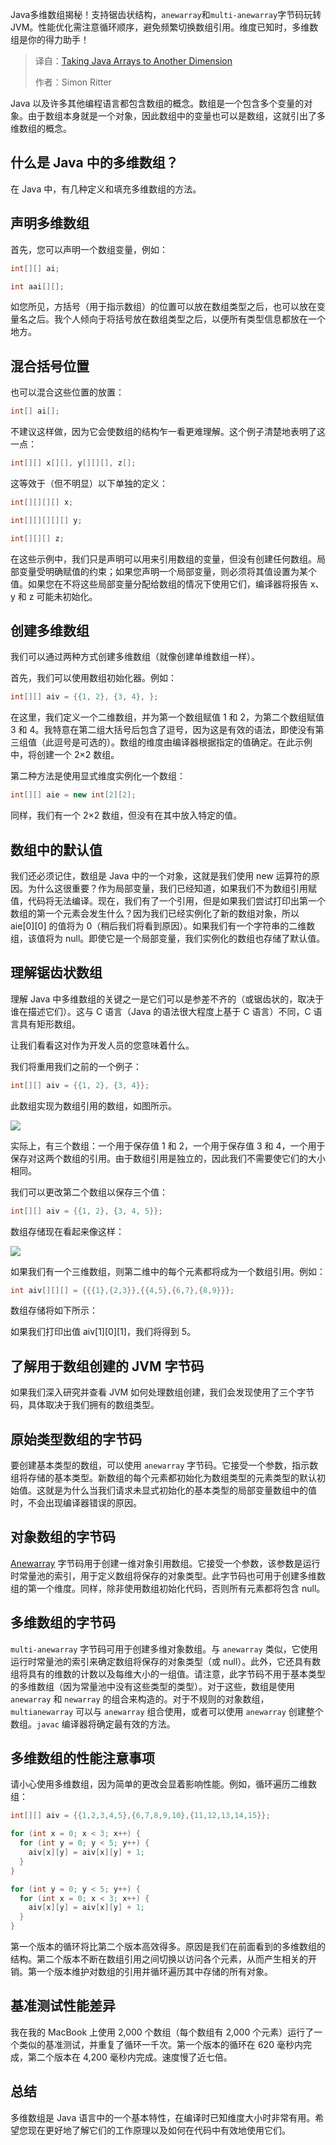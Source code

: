 
<!--
title: 将Java数组提升到新的维度
cover: https://cdn.thenewstack.io/media/2025/04/65946d37-shine-1200800_1280.jpg
summary: Java多维数组揭秘！支持锯齿状结构，`anewarray`和`multi-anewarray`字节码玩转JVM。性能优化需注意循环顺序，避免频繁切换数组引用。维度已知时，多维数组是你的得力助手！
-->

Java多维数组揭秘！支持锯齿状结构，`anewarray`和`multi-anewarray`字节码玩转JVM。性能优化需注意循环顺序，避免频繁切换数组引用。维度已知时，多维数组是你的得力助手！

> 译自：[Taking Java Arrays to Another Dimension](https://thenewstack.io/multi-dimensional-array-java/)
> 
> 作者：Simon Ritter

Java 以及许多其他编程语言都包含数组的概念。数组是一个包含多个变量的对象。由于数组本身就是一个对象，因此数组中的变量也可以是数组，这就引出了多维数组的概念。

## 什么是 Java 中的多维数组？

在 Java 中，有几种定义和填充多维数组的方法。

## 声明多维数组

首先，您可以声明一个数组变量，例如：

```java
int[][] ai;

int aai[][];
```

如您所见，方括号（用于指示数组）的位置可以放在数组类型之后，也可以放在变量名之后。我个人倾向于将括号放在数组类型之后，以便所有类型信息都放在一个地方。

## 混合括号位置

也可以混合这些位置的放置：

```java
int[] ai[];
```

不建议这样做，因为它会使数组的结构乍一看更难理解。这个例子清楚地表明了这一点：

```java
int[][] x[][], y[][][], z[];
```

这等效于（但不明显）以下单独的定义：

```java
int[][][][] x;

int[][][][][] y;

int[][][] z;
```

在这些示例中，我们只是声明可以用来引用数组的变量，但没有创建任何数组。局部变量受明确赋值的约束；如果您声明一个局部变量，则必须将其值设置为某个值。如果您在不将这些局部变量分配给数组的情况下使用它们，编译器将报告 x、y 和 z 可能未初始化。

## 创建多维数组

我们可以通过两种方式创建多维数组（就像创建单维数组一样）。

首先，我们可以使用数组初始化器。例如：

```java
int[][] aiv = {{1, 2}, {3, 4}, };
```

在这里，我们定义一个二维数组，并为第一个数组赋值 1 和 2，为第二个数组赋值 3 和 4。我特意在第二组大括号后包含了逗号，因为这是有效的语法，即使没有第三组值（此逗号是可选的）。数组的维度由编译器根据指定的值确定。在此示例中，将创建一个 2×2 数组。

第二种方法是使用显式维度实例化一个数组：

```java
int[][] aie = new int[2][2];
```

同样，我们有一个 2×2 数组，但没有在其中放入特定的值。

## 数组中的默认值

我们还必须记住，数组是 Java 中的一个对象，这就是我们使用 new 运算符的原因。为什么这很重要？作为局部变量，我们已经知道，如果我们不为数组引用赋值，代码将无法编译。现在，我们有了一个引用，但是如果我们尝试打印出第一个数组的第一个元素会发生什么？因为我们已经实例化了新的数组对象，所以 aie[0][0] 的值将为 0（稍后我们将看到原因）。如果我们有一个字符串的二维数组，该值将为 null。即使它是一个局部变量，我们实例化的数组也存储了默认值。

## 理解锯齿状数组

理解 Java 中多维数组的关键之一是它们可以是参差不齐的（或锯齿状的，取决于谁在描述它们）。这与 C 语言（Java 的语法很大程度上基于 C 语言）不同，C 语言具有矩形数组。

让我们看看这对作为开发人员的您意味着什么。

我们将重用我们之前的一个例子：

```java
int[][] aiv = {{1, 2}, {3, 4}};
```

此数组实现为数组引用的数组，如图所示。

![](https://cdn.thenewstack.io/media/2025/04/55e4caf2-multi-dimnesional-array-java-300x119.jpg)

实际上，有三个数组：一个用于保存值 1 和 2，一个用于保存值 3 和 4，一个用于保存对这两个数组的引用。由于数组引用是独立的，因此我们不需要使它们的大小相同。

我们可以更改第二个数组以保存三个值：

```java
int[][] aiv = {{1, 2}, {3, 4, 5}};
```

数组存储现在看起来像这样：

![](https://cdn.thenewstack.io/media/2025/04/d260803a-aiv-multi-dimensional--300x104.jpg)

如果我们有一个三维数组，则第二维中的每个元素都将成为一个数组引用。例如：

```java
int aiv[][][] = {{{1},{2,3}},{{4,5},{6,7},{8,9}}};
```

数组存储将如下所示：

如果我们打印出值 aiv[1][0][1]，我们将得到 5。

## 了解用于数组创建的 JVM 字节码

如果我们深入研究并查看 JVM 如何处理数组创建，我们会发现使用了三个字节码，具体取决于我们拥有的数组类型。

## 原始类型数组的字节码
要创建基本类型的数组，可以使用 `anewarray` 字节码。它接受一个参数，指示数组将存储的基本类型。新数组的每个元素都初始化为数组类型的元素类型的默认初始值。这就是为什么当我们请求未显式初始化的基本类型的局部变量数组中的值时，不会出现编译器错误的原因。

## 对象数组的字节码

[Anewarray](https://asmsupport.github.io/jvmref/ref-anewarray.html) 字节码用于创建一维对象引用数组。它接受一个参数，该参数是运行时常量池的索引，用于定义数组将保存的对象类型。此字节码也可用于创建多维数组的第一个维度。同样，除非使用数组初始化代码，否则所有元素都将包含 null。

## 多维数组的字节码

`multi-anewarray` 字节码可用于创建多维对象数组。与 `anewarray` 类似，它使用运行时常量池的索引来确定数组将保存的对象类型（或 null）。此外，它还具有数组将具有的维数的计数以及每维大小的一组值。请注意，此字节码不用于基本类型的多维数组（因为常量池中没有这些类型的类型）。对于这些，数组是使用 `anewarray` 和 `newarray` 的组合来构造的。对于不规则的对象数组，`multianewarray` 可以与 `anewarray` 组合使用，或者可以使用 `anewarray` 创建整个数组。`javac` 编译器将确定最有效的方法。

## 多维数组的性能注意事项

请小心使用多维数组，因为简单的更改会显着影响性能。例如，循环遍历二维数组：

```java
int[][] aiv = {{1,2,3,4,5},{6,7,8,9,10},{11,12,13,14,15}};

for (int x = 0; x < 3; x++) {
  for (int y = 0; y < 5; y++) {
    aiv[x][y] = aiv[x][y] + 1;
  }
}

for (int y = 0; y < 5; y++) {
  for (int x = 0; x < 3; x++) {
    aiv[x][y] = aiv[x][y] + 1;
  }
}
```

第一个版本的循环将比第二个版本高效得多。原因是我们在前面看到的多维数组的结构。第二个版本不断在数组引用之间切换以访问各个元素，从而产生相关的开销。第一个版本维护对数组的引用并循环遍历其中存储的所有对象。

## 基准测试性能差异

我在我的 MacBook 上使用 2,000 个数组（每个数组有 2,000 个元素）运行了一个类似的基准测试，并重复了循环一千次。第一个版本的循环在 620 毫秒内完成，第二个版本在 4,200 毫秒内完成。速度慢了近七倍。

## 总结

多维数组是 Java 语言中的一个基本特性，在编译时已知维度大小时非常有用。希望您现在更好地了解它们的工作原理以及如何在代码中有效地使用它们。